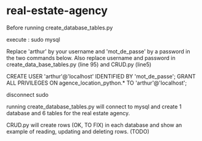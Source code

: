 # real-estate-agency

Before running create_database_tables.py

execute : sudo mysql


Replace 'arthur' by your username and 'mot_de_passe' by a password in the two commands below.
Also replace username and password in create_data_base_tables.py (line 95) and CRUD.py (line5)

CREATE USER 'arthur'@'localhost' IDENTIFIED BY 'mot_de_passe';
GRANT ALL PRIVILEGES ON agence_location_python.* TO 'arthur'@'localhost';

disconnect sudo




running create_database_tables.py will connect to mysql and create 1 database and 6 tables for the real estate agency.

CRUD.py will create rows (OK, TO FIX) in each database and show an example of reading, updating and deleting rows. (TODO)

